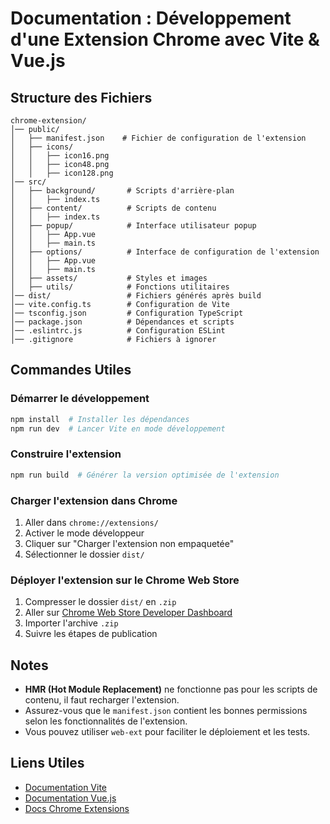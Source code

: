 # Documentation : Développement d'une Extension Chrome avec Vite & Vue.js

## Structure des Fichiers

```
chrome-extension/
│── public/
│   ├── manifest.json    # Fichier de configuration de l'extension
│   ├── icons/
│   │   ├── icon16.png
│   │   ├── icon48.png
│   │   ├── icon128.png
│── src/
│   ├── background/       # Scripts d'arrière-plan
│   │   ├── index.ts
│   ├── content/          # Scripts de contenu
│   │   ├── index.ts
│   ├── popup/            # Interface utilisateur popup
│   │   ├── App.vue
│   │   ├── main.ts
│   ├── options/          # Interface de configuration de l'extension
│   │   ├── App.vue
│   │   ├── main.ts
│   ├── assets/           # Styles et images
│   ├── utils/            # Fonctions utilitaires
│── dist/                 # Fichiers générés après build
│── vite.config.ts        # Configuration de Vite
│── tsconfig.json         # Configuration TypeScript
│── package.json          # Dépendances et scripts
│── .eslintrc.js          # Configuration ESLint
│── .gitignore            # Fichiers à ignorer
```

## Commandes Utiles

### Démarrer le développement
```sh
npm install  # Installer les dépendances
npm run dev  # Lancer Vite en mode développement
```

### Construire l'extension
```sh
npm run build  # Générer la version optimisée de l'extension
```

### Charger l'extension dans Chrome
1. Aller dans `chrome://extensions/`
2. Activer le mode développeur
3. Cliquer sur "Charger l'extension non empaquetée"
4. Sélectionner le dossier `dist/`

### Déployer l'extension sur le Chrome Web Store
1. Compresser le dossier `dist/` en `.zip`
2. Aller sur [Chrome Web Store Developer Dashboard](https://chrome.google.com/webstore/devconsole/)
3. Importer l'archive `.zip`
4. Suivre les étapes de publication

## Notes
- **HMR (Hot Module Replacement)** ne fonctionne pas pour les scripts de contenu, il faut recharger l'extension.
- Assurez-vous que le `manifest.json` contient les bonnes permissions selon les fonctionnalités de l'extension.
- Vous pouvez utiliser `web-ext` pour faciliter le déploiement et les tests.

## Liens Utiles
- [Documentation Vite](https://vitejs.dev/)
- [Documentation Vue.js](https://vuejs.org/)
- [Docs Chrome Extensions](https://developer.chrome.com/docs/extensions/)

